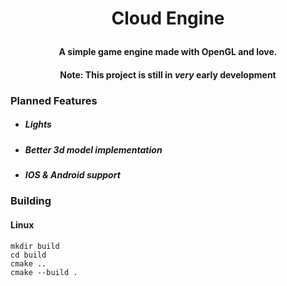 # <p align="center">Cloud Engine</p>
#### <p align="center">A simple game engine made with OpenGL and love.</p>

#### <p align="center">Note: This project is still in *very* early development</p>

### Planned Features
* ##### Lights
* ##### Better 3d model implementation
* ##### IOS & Android support

### Building
#### Linux
```
mkdir build
cd build
cmake ..
cmake --build .
```
